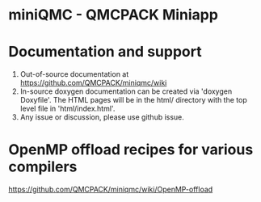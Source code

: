 # miniQMC - QMCPACK Miniapp

# Documentation and support
1. Out-of-source documentation at https://github.com/QMCPACK/miniqmc/wiki
2. In-source doxygen documentation can be created via 'doxygen Doxyfile'. The
HTML pages will be in the html/ directory with the top level file in
'html/index.html'.
3. Any issue or discussion, please use github issue.

# OpenMP offload recipes for various compilers
https://github.com/QMCPACK/miniqmc/wiki/OpenMP-offload
